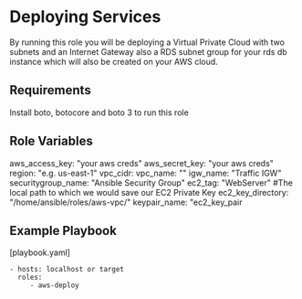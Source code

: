 Deploying Services
=========

By running this role you will be deploying a Virtual Private Cloud with two subnets and an Internet Gateway also a RDS subnet group for your rds db instance which will also be created on your AWS cloud.

Requirements
------------
Install boto, botocore and boto 3 to run this role

Role Variables
--------------
aws_access_key: "your aws creds"
aws_secret_key: "your aws creds"
region: "e.g. us-east-1"
vpc_cidr: 
vpc_name: ""
igw_name: "Traffic IGW"
securitygroup_name: "Ansible Security Group"
ec2_tag: "WebServer"
#The local path to which we would save our EC2 Private Key
ec2_key_directory: "/home/ansible/roles/aws-vpc/"
keypair_name: "ec2_key_pair

Example Playbook
----------------
[playbook.yaml]

    - hosts: localhost or target
      roles:
         - aws-deploy



